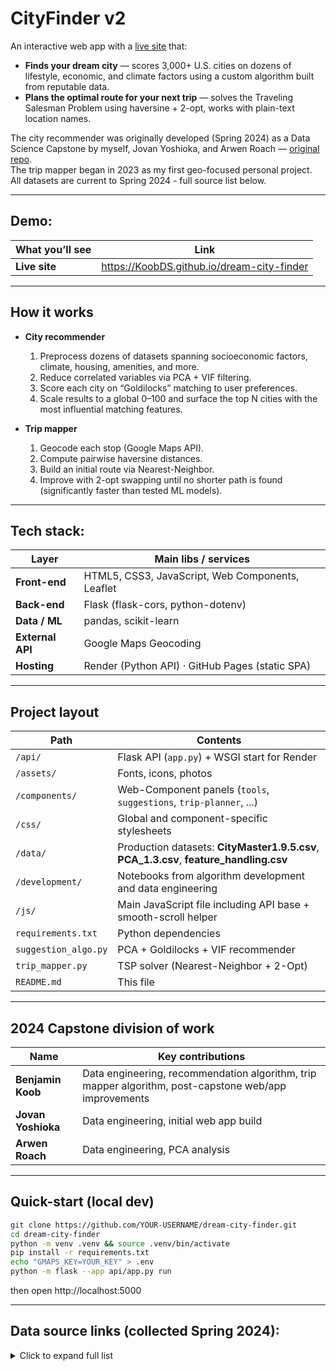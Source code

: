 # CityFinder v2

An interactive web app with a [live site](https://KoobDS.github.io/dream-city-finder) that:

- **Finds your dream city** — scores 3,000+ U.S. cities on dozens of lifestyle, economic, and climate factors using a custom algorithm built from reputable data.
- **Plans the optimal route for your next trip** — solves the Traveling Salesman Problem using haversine + 2-opt, works with plain-text location names.

The city recommender was originally developed (Spring 2024) as a Data Science Capstone by myself, Jovan Yoshioka, and Arwen Roach — [original repo](https://github.com/jovanyoshioka/CityFinder).  
The trip mapper began in 2023 as my first geo-focused personal project.  
All datasets are current to Spring 2024 - full source list below.

---

## Demo:
| What you’ll see | Link |
|------|-----------------|
| **Live site** | <https://KoobDS.github.io/dream-city-finder> |

---

## How it works

- **City recommender**  
  1. Preprocess dozens of datasets spanning socioeconomic factors, climate, housing, amenities, and more.  
  2. Reduce correlated variables via PCA + VIF filtering.  
  3. Score each city on “Goldilocks” matching to user preferences.  
  4. Scale results to a global 0–100 and surface the top N cities with the most influential matching features.

- **Trip mapper**  
  1. Geocode each stop (Google Maps API).  
  2. Compute pairwise haversine distances.  
  3. Build an initial route via Nearest-Neighbor.  
  4. Improve with 2-opt swapping until no shorter path is found (significantly faster than tested  ML models).

---

## Tech stack:
| Layer | Main libs / services |
|-------|----------------------|
| **Front-end** | HTML5, CSS3, JavaScript, Web Components, Leaflet |
| **Back-end** | Flask (flask-cors, python-dotenv) |
| **Data / ML** | pandas, scikit-learn |
| **External API** | Google Maps Geocoding |
| **Hosting** | Render (Python API) · GitHub Pages (static SPA) |

---

## Project layout

| Path | Contents |
|------|----------|
| `/api/` | Flask API (`app.py`) + WSGI start for Render |
| `/assets/` | Fonts, icons, photos |
| `/components/` | Web-Component panels (`tools`, `suggestions`, `trip-planner`, ...) |
| `/css/` | Global and component-specific stylesheets |
| `/data/` | Production datasets: **CityMaster1.9.5.csv**, **PCA_1.3.csv**, **feature_handling.csv** |
| `/development/` | Notebooks from algorithm development and data engineering |
| `/js/` | Main JavaScript file including API base + smooth-scroll helper |
| `requirements.txt` | Python dependencies |
| `suggestion_algo.py` | PCA + Goldilocks + VIF recommender |
| `trip_mapper.py` | TSP solver (Nearest-Neighbor + 2-Opt) |
| `README.md` | This file |

---

## 2024 Capstone division of work

| Name | Key contributions |
|-------|--------|
| **Benjamin Koob** | Data engineering, recommendation algorithm, trip mapper algorithm, post-capstone web/app improvements |
| **Jovan Yoshioka** | Data engineering, initial web app build |
| **Arwen Roach** | Data engineering, PCA analysis |

---

## Quick-start (local dev)

```bash
git clone https://github.com/YOUR-USERNAME/dream-city-finder.git
cd dream-city-finder
python -m venv .venv && source .venv/bin/activate
pip install -r requirements.txt
echo "GMAPS_KEY=YOUR_KEY" > .env
python -m flask --app api/app.py run
```
then open http://localhost:5000

---

## Data source links (collected Spring 2024):

<details>
<summary>Click to expand full list</summary>
- https://www2.census.gov/programs-surveys/cps/methodology/2015%20Geography%20Cover.pdf 
- https://cps.ipums.org/cps/codes/metfips_2014onward_codes.shtml#note 
- https://transition.fcc.gov/oet/info/maps/census/fips/fips.txt
- https://usa.ipums.org/usa-action/variables/CITYPOP#codes_section
- https://www.ers.usda.gov/webdocs/DataFiles/48747/PopulationEstimates.xlsx?v=9655.3
- https://www.census.gov/data/tables/time-series/demo/popest/2020s-total-cities-and-towns.html
- https://www.bls.gov/respondents/mwr/electronic-data-interchange/appendix-d-usps-state-abbreviations-and-fips-codes.htm
- https://data.bls.gov/cew/apps/table_maker/v4/table_maker.htm#type=5&year=2023&qtr=3&own=5&area=US000&supp=0
- https://data.cms.gov/provider-data/dataset/xubh-q36u
- https://www.bts.gov/national-transit-map
- https://reports.collegeboard.org/sat-suite-program-results
- https://www.act.org/content/act/en/research/services-and-resources/data-and-visualization.html
- https://www.irs.gov/statistics/soi-tax-stats-county-data-2021    
- https://www2.census.gov/geo/docs/reference/codes/files/national_county.txt
- https://www.huduser.gov/portal/datasets/usps.html
- https://ucr.fbi.gov/crime-in-the-u.s/2018/crime-in-the-u.s.-2018
- https://www2.ed.gov/about/inits/ed/edfacts/data-files/acgr-sch-sy2020-21-long.csv
- https://data.ed.gov/dataset/edfacts-graduates-and-dropouts-2017-18-67e58
- https://data.ed.gov/dataset?q=graduation+rate+by+FIPS
- https://nces.ed.gov/programs/digest/d21/tables/dt21_219.10.asp
- https://ucr.fbi.gov/crime-in-the-u.s/2019/crime-in-the-u.s.-2019/downloads/cius2019datatables-1.zip
</details>
